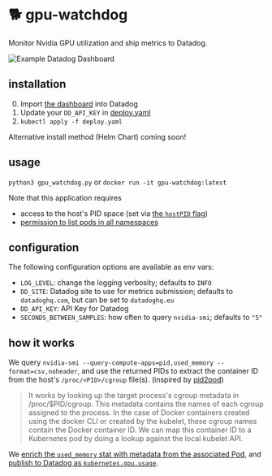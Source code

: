 # 🐕 gpu-watchdog
Monitor Nvidia GPU utilization and ship metrics to Datadog.


![Example Datadog Dashboard](./docs/dashboard.png)


## installation
0. Import [the dashboard](./docs/model-gpu-utilization.json) into Datadog
1. Update your `DD_API_KEY` in [deploy.yaml](./deploy.yaml#L92)
2. `kubectl apply -f deploy.yaml`

Alternative install method (Helm Chart) coming soon!


## usage
`python3 gpu_watchdog.py` 
or 
`docker run -it gpu-watchdog:latest`

Note that this application requires 
* access to the host's PID space (set via [the `hostPID` flag](./deploy.yaml#L65))
* [permission to list pods in all namespaces](./deploy.yaml#L8-L10)


## configuration
The following configuration options are available as env vars:
* `LOG_LEVEL`: change the logging verbosity; defaults to `INFO`
* `DD_SITE`: Datadog site to use for metrics submission; defaults to `datadoghq.com`, but can be set to `datadoghq.eu`
* `DD_API_KEY`: API Key for Datadog
* `SECONDS_BETWEEN_SAMPLES`: how often to query `nvidia-smi`; defaults to `"5"`


## how it works
We query `nvidia-smi --query-compute-apps=pid,used_memory --format=csv,noheader`, and use the returned PIDs to extract the container ID from the host's `/proc/<PID>/cgroup` file(s). (inspired by [pid2pod](https://github.com/heptiolabs/pid2pod#pid2pod))

> It works by looking up the target process's cgroup metadata in /proc/$PID/cgroup. This metadata contains the names of each cgroup assigned to the process. In the case of Docker containers created using the docker CLI or created by the kubelet, these cgroup names contain the Docker container ID. We can map this container ID to a Kubernetes pod by doing a lookup against the local kubelet API.


We [enrich the `used_memory` stat with metadata from the associated Pod](./gpu_watchdog.py#L79-L111), and [publish to Datadog as `kubernetes.gpu.usage`](./gpu_watchdog.py##L44-61).


